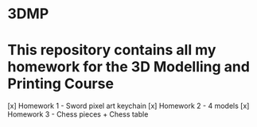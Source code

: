 # 3DMP
# This repository contains all my homework for the 3D Modelling and Printing Course
[x] Homework 1 - Sword pixel art keychain
[x] Homework 2 - 4 models
[x] Homework 3 - Chess pieces + Chess table
